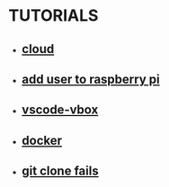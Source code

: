 # TUTORIALS

- ## [cloud](https://github.com/mattwhite180/mattwhite180/tree/master/tutorials/cloud/README.md)
- ## [add user to raspberry pi](https://github.com/mattwhite180/mattwhite180/tree/master/tutorials/add_user.md)
- ## [vscode-vbox](https://github.com/mattwhite180/mattwhite180/tree/master/tutorials/vscode-vbox.md)
- ## [docker](https://github.com/mattwhite180/mattwhite180/tree/master/tutorials/docker.md)
- ## [git clone fails](https://github.com/mattwhite180/mattwhite180/tree/master/tutorials/git_clone_fails.md)